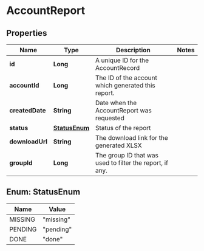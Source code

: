 
# AccountReport

## Properties
Name | Type | Description | Notes
------------ | ------------- | ------------- | -------------
**id** | **Long** | A unique ID for the AccountRecord | 
**accountId** | **Long** | The ID of the account which generated this report. | 
**createdDate** | **String** | Date when the AccountReport was requested | 
**status** | [**StatusEnum**](#StatusEnum) | Status of the report | 
**downloadUrl** | **String** | The download link for the generated XLSX | 
**groupId** | **Long** | The group ID that was used to filter the report, if any. | 


<a name="StatusEnum"></a>
## Enum: StatusEnum
Name | Value
---- | -----
MISSING | &quot;missing&quot;
PENDING | &quot;pending&quot;
DONE | &quot;done&quot;



